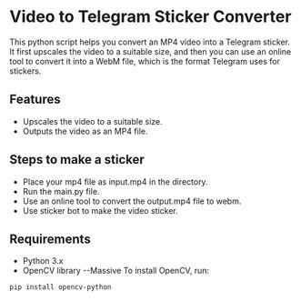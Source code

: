 # Video to Telegram Sticker Converter

This python script helps you convert an MP4 video into a Telegram sticker. It first upscales the video to a suitable size, and then you can use an online tool to convert it into a WebM file, which is the format Telegram uses for stickers.

## Features
- Upscales the video to a suitable size.
- Outputs the video as an MP4 file.
## Steps to make a sticker
- Place your mp4 file as input.mp4 in the directory.
- Run the main.py file.
- Use an online tool to convert the output.mp4 file to webm.
- Use sticker bot to make the video sticker.
## Requirements
- Python 3.x
- OpenCV library
--Massive
To install OpenCV, run:

```bash
pip install opencv-python

